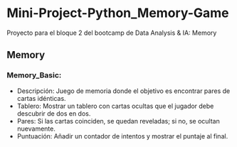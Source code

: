 # Mini-Project-Python_Memory-Game

Proyecto para el bloque 2 del bootcamp de Data Analysis & IA: Memory

## Memory

### Memory_Basic:
- Descripción: Juego de memoria donde el objetivo es encontrar pares de cartas
idénticas.
- Tablero: Mostrar un tablero con cartas ocultas que el jugador debe descubrir de dos en
dos.
- Pares: Si las cartas coinciden, se quedan reveladas; si no, se ocultan nuevamente.
- Puntuación: Añadir un contador de intentos y mostrar el puntaje al final.

